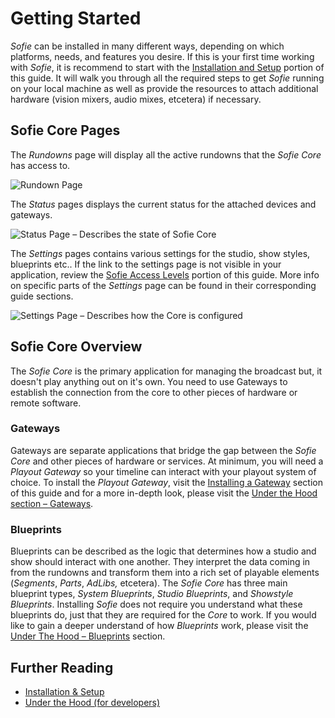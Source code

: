 # Getting Started

_Sofie_ can be installed in many different ways, depending on which platforms, needs, and features you desire. If this is your first time working with _Sofie_, it is recommend to start with the [Installation and Setup](../installation/) portion of this guide. It will walk you through all the required steps to get _Sofie_ running on your local machine as well as provide the resources to attach additional hardware \(vision mixers, audio mixes, etcetera\) if necessary. 

## Sofie Core Pages

The _Rundowns_ page will display all the active rundowns that the _Sofie Core_ has access to. 

![Rundown Page](../../.gitbook/assets/image%20%284%29.png)

The _Status_ pages displays the current status for the attached devices and gateways.

![Status Page &#x2013; Describes the state of Sofie Core](../../.gitbook/assets/status-page.jpg)

The _Settings_ pages contains various settings for the studio, show styles, blueprints etc.. If the link to the settings page is not visible in your application, review the [Sofie Access Levels](sofie-navigation.md) portion of this guide. More info on specific parts of the _Settings_ page can be found in their corresponding guide sections. 

![Settings Page &#x2013; Describes how the Core is configured](../../.gitbook/assets/settings-page.jpg)

## Sofie Core Overview

The _Sofie_ _Core_ is the primary application for managing the broadcast but, it doesn't play anything out on it's own. You need to use Gateways to establish the connection from the core to other pieces of hardware or remote software. 

### Gateways

Gateways are separate applications that bridge the gap between the _Sofie Core_ and other pieces of hardware or services. At minimum, you will need a _Playout Gateway_ so your timeline can interact with your playout system of choice. To install the _Playout Gateway_, visit the [Installing a Gateway](../installation/installing-a-gateway/) section of this guide and for a more in-depth look, please visit the [Under the Hood section – Gateways](../under-the-hood/dictionary.md#gateways). 

### Blueprints

Blueprints can be described as the logic that determines how a studio and show should interact with one another. They interpret the data coming in from the rundowns and transform them into a rich set of playable elements \(_Segments_, _Parts_, _AdLibs,_ etcetera\). The _Sofie Core_ has three main blueprint types, _System Blueprints_, _Studio Blueprints_, and _Showstyle Blueprints_. Installing _Sofie_ does not require you understand what these blueprints do, just that they are required for the _Core_ to work. If you would like to gain a deeper understand of how _Blueprints_ work, please visit the [Under The Hood – Blueprints](../under-the-hood/dictionary.md#blueprints) section.

## Further Reading

* [Installation & Setup](../installation/)
* [Under the Hood \(for developers\)](../under-the-hood/)



